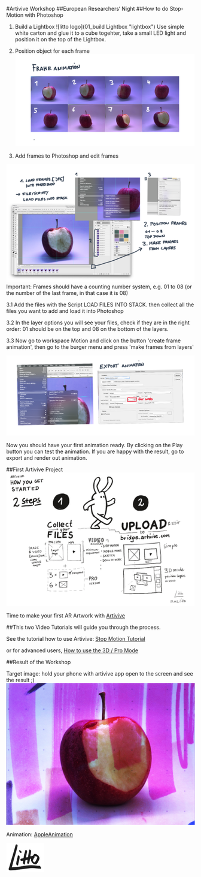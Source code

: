 
#Artivive Workshop
##European Researchers‘ Night
##How to do Stop-Motion with Photoshop

1. Build a Lightbox 
![litto logo](01_build Lightbox "lightbox")
Use simple white carton and glue it to a cube togehter, take a small LED light and position it on the top of the Lightbox. 

2. Position object for each frame 
![02](02_loopanim.png "loopAnim")

3. Add frames to Photoshop and edit frames

![03](03_PS.png "Photoshop")
Important: Frames should have a counting number system, e.g. 01 to 08 (or the number of the last frame, in that case it is 08) 

3.1 Add the files with the Script LOAD FILES INTO STACK. then collect all the files you want to add and load it into Photoshop

3.2 In the layer options you will see your files, check if they are in the right order: 01 should be on the top and 08 on the bottom of the layers. 

3.3 Now go to workspace Motion and click on the button 'create frame animation', then go to the burger menu and press 'make frames from layers' 

![04](04_render.png "Photoshop")

Now you should have your first animation ready. By clicking on the Play button you can test the animation. 
If you are happy with the result, go to export and render out animation.

##First Artivive Project
![Artivive](04_artivive.jpg "Artivive First Steps")

Time to make your first AR Artwork with [Artivive](https://artivive.com/) 

##This two Video Tutorials will guide you through the process.

See the tutorial how to use Artivive: [Stop Motion Tutorial](https://www.youtube.com/watch?v=t_pwfmmJqiI) 

or for advanced users, [How to use the 3D / Pro Mode](https://www.youtube.com/watch?v=xjUqfdRpwx0) 


##Result of the Workshop 

Target image: 
hold your phone with artivive app open to the screen and see the result ;)
![TargetImage](apple_target_02.jpg "TargetImage")

Animation: [AppleAnimation](https://youtu.be/m6Ak0H94XLA) 

![litto logo](logo.png "litto.work")

